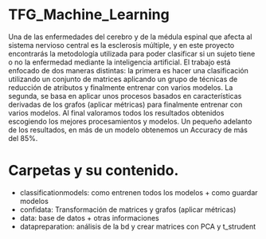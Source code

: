 # TFG_Machine_Learning
Una de las enfermedades del cerebro y de la médula espinal que afecta al sistema nervioso central es la esclerosis múltiple, y en este proyecto encontrarás la metodología utilizada para poder clasificar si un sujeto tiene o no la enfermedad mediante la inteligencia artificial. El trabajo está enfocado de dos maneras distintas: la primera es hacer una clasificación utilizando un conjunto de matrices aplicando un grupo de técnicas de reducción de atributos y finalmente entrenar con varios modelos. La segunda, se basa en aplicar unos procesos basados en características derivadas de los grafos (aplicar métricas) para finalmente entrenar con varios modelos. Al final valoramos todos los resultados obtenidos escogiendo los mejores procesamientos y modelos. Un pequeño adelanto de los resultados, en más de un modelo obtenemos un Accuracy de más del 85%.

# Carpetas  y su contenido.
  - classificationmodels: como entrenen todos los modelos + como guardar modelos
  - confidata: Transformación de matrices y grafos (aplicar métricas)
  - data: base de datos + otras informaciones
  - datapreparation: análisis de la bd y crear matrices con PCA y t_strudent
